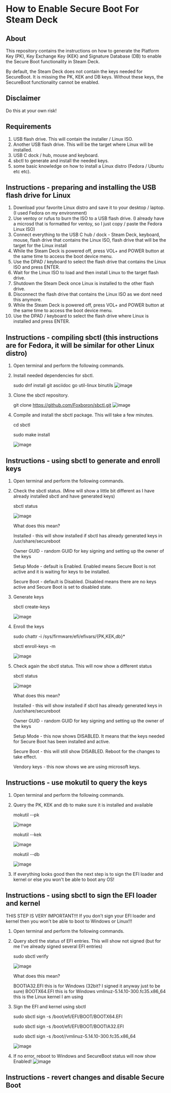 # How to Enable Secure Boot For Steam Deck

## About
This repository contains the instructions on how to generate the Platform Key (PK), Key Exchange Key (KEK) and Signature Database (DB) to enable the Secure Boot functionality in Steam Deck.

By default, the Steam Deck does not contain the keys needed for SecureBoot. It is missing the PK, KEK and DB keys. Without these keys, the SecureBoot functionality cannot be enabled.

## Disclaimer
Do this at your own risk!

## Requirements
1. USB flash drive. This will contain the installer / Linux ISO.
2. Another USB flash drive. This will be the target where Linux will be installed.
2. USB C dock / hub, mouse and keyboard.
3. sbctl to generate and install the needed keys.
4. some basic knowledge on how to install a Linux distro (Fedora / Ubuntu etc etc).

## Instructions - preparing and installing the USB flash drive for Linux
1. Download your favorite Linux distro and save it to your desktop / laptop. (I used Fedora on my environment)
2. Use ventoy or rufus to burn the ISO to a USB flash drive. (I already have a microsd that is formatted for ventoy, so I just copy / paste the Fedora Linux ISO)
3. Connect everything to the USB C hub / dock - Steam Deck, keyboard, mouse, flash drive that contains the Linux ISO, flash drive that will be the target for the Linux install
4. While the Steam Deck is powered off, press VOL+ and POWER button at the same time to access the boot device menu.
5. Use the DPAD / keyboard to select the flash drive that contains the Linux ISO and press ENTER.
6. Wait for the Linux ISO to load and then install Linux to the target flash drive.
7. Shutdown the Steam Deck once Linux is installed to the other flash drive.
8. Disconnect the flash drive that contains the Linux ISO as we dont need this anymore.
9. While the Steam Deck is powered off, press VOL+ and POWER button at the same time to access the boot device menu.
10. Use the DPAD / keyboard to select the flash drive where Linux is installed and press ENTER.

## Instructions - compiling sbctl (this instructions are for Fedora, it will be similar for other Linux distro)
1. Open terminal and perform the following commands.

2. Install needed dependencies for sbctl.

    sudo dnf install git asciidoc go util-linux binutils
![image](https://user-images.githubusercontent.com/98122529/207431876-6429186b-3b14-4eea-98ba-657b8dcc8bb7.png)


3. Clone the sbctl repository.

    git clone https://github.com/Foxboron/sbctl.git
![image](https://user-images.githubusercontent.com/98122529/207431958-9707afb0-40e4-4452-bfef-0faa02bfb3d4.png)


4. Compile and install the sbctl package. This will take a few minutes.

    cd sbctl
    
    sudo make install
    
    ![image](https://user-images.githubusercontent.com/98122529/207433293-cc8534e6-3f68-413d-9933-6213f7496592.png)



## Instructions - using sbctl to generate and enroll keys
1. Open terminal and perform the following commands.

2. Check the sbctl status. (Mine will show a little bit different as I have already installed sbctl and have generated keys)

    sbctl status
    
    ![image](https://user-images.githubusercontent.com/98122529/207450109-7f22ea6a-acbd-45ea-9b54-0cfde22ddb45.png)
    
    What does this mean?
    
    Installed - this will show installed if sbctl has already generated keys in /usr/share/secureboot
    
    Owner GUID - random GUID for key signing and setting up the owner of the keys
    
    Setup Mode - default is Enabled. Enabled means Secure Boot is not active and it is waiting for keys to be installed.
    
    Secure Boot - default is Disabled. Disabled means there are no keys active and Secure Boot is set to disabled state. 

3. Generate keys

    sbctl create-keys

    ![image](https://user-images.githubusercontent.com/98122529/207436579-4970f8ee-2e6b-4112-aa40-3e5147417462.png)


4. Enroll the keys
    
    sudo chattr -i /sys/firmware/efi/efivars/{PK,KEK,db}*
    
    sbctl enroll-keys -m

    ![image](https://user-images.githubusercontent.com/98122529/207435875-c0df839c-7dcf-483c-beae-e43074b5b45a.png)

5. Check again the sbctl status. This will now show a different status

    sbctl status

    ![image](https://user-images.githubusercontent.com/98122529/207436134-60403f50-bea1-454b-943c-19cc7d9dfa2f.png)

    What does this mean?
    
    Installed - this will show installed if sbctl has already generated keys in /usr/share/secureboot
    
    Owner GUID - random GUID for key signing and setting up the owner of the keys
    
    Setup Mode - this now shows DISABLED. It means that the keys needed for Secure Boot has been installed and active.
    
    Secure Boot - this will still show DISABLED. Reboot for the changes to take effect.
    
    Vendory keys - this now shows we are using microsoft keys.
    

## Instructions - use mokutil to query the keys
1. Open terminal and perform the following commands.

2. Query the PK, KEK and db to make sure it is installed and available
    
    mokutil --pk
    
    ![image](https://user-images.githubusercontent.com/98122529/207453256-85d01ae2-d1d7-44b5-a015-d1ad1ffe728c.png)

    mokutil --kek
    
    ![image](https://user-images.githubusercontent.com/98122529/207453441-80c6f0f9-235a-4bd4-9b16-f756bf3b991c.png)

    mokutil --db
    
    ![image](https://user-images.githubusercontent.com/98122529/207453515-897e1a95-c8d8-483d-84d3-a876796d82ee.png)

3. If everything looks good then the next step is to sign the EFI loader and kernel or else you won't be able to boot any OS!


## Instructions - using sbctl to sign the EFI loader and kernel
THIS STEP IS VERY IMPORTANT!!! If you don't sign your EFI loader and kernel then you won't be able to boot to Windows or Linux!!!

1. Open terminal and perform the following commands.

2. Query sbctl the status of EFI entries. This will show not signed (but for me I've already signed several EFI entries)

    sudo sbctl verify
    
    ![image](https://user-images.githubusercontent.com/98122529/207457975-cea9f50c-6f64-4504-a295-f85197cbe840.png)

    What does this mean?
    
    BOOTIA32.EFI this is for Windows (32bit? I signed it anyway just to be sure)
    BOOTX64.EFI this is for Windows
    vmlinuz-5.14.10-300.fc35.x86_64 this is the Linux kernel I am using
    
3. Sign the EFI and kernel using sbctl

    sudo sbctl sign -s /boot/efi/EFI/BOOT/BOOTX64.EFI
    
    sudo sbctl sign -s /boot/efi/EFI/BOOT/BOOTIA32.EFI
    
    sudo sbctl sign -s /boot//vmlinuz-5.14.10-300.fc35.x86_64
    
    ![image](https://user-images.githubusercontent.com/98122529/207455939-7ad82816-02a4-4727-93ab-e9ce9ebe7fac.png)

4. If no error, reboot to Windows and SecureBoot status will now show Enabled!
![image](https://user-images.githubusercontent.com/98122529/207457048-d9abd5ea-d2e9-415a-8d97-156c07645fff.png)


## Instructions - revert changes and disable Secure Boot
